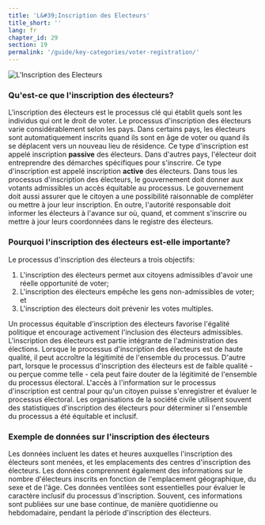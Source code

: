 ```yaml
---
title: 'L&#39;Inscription des Electeurs'
title_short: ''
lang: fr
chapter_id: 29
section: 19
permalink: '/guide/key-categories/voter-registration/'
---
```


![L'Inscription des Electeurs](/images/inventory/categories/voter-registration.png)

### Qu'est-ce que l'inscription des électeurs?

L'inscription des électeurs est le processus clé qui établit quels sont les individus qui ont le droit de voter. Le processus d'inscription des électeurs varie considérablement selon les pays. Dans certains pays, les électeurs sont automatiquement inscrits quand ils sont en âge de voter ou quand ils se déplacent vers un nouveau lieu de résidence. Ce type d'inscription est appelé inscription **passive** des électeurs. Dans d'autres pays, l'électeur doit entreprendre des démarches spécifiques pour s'inscrire. Ce type d'inscription est appelé inscription **active** des électeurs. Dans tous les processus d'inscription des électeurs, le gouvernement doit donner aux votants admissibles un accès équitable au processus. Le gouvernement doit aussi assurer que le citoyen a une possibilité raisonnable de compléter ou mettre à jour leur inscription. En outre, l'autorité responsable doit informer les électeurs à l'avance sur où, quand, et comment s'inscrire ou mettre à jour leurs coordonnées dans le registre des électeurs.

### Pourquoi l'inscription des électeurs est-elle importante?

Le processus d'inscription des électeurs a trois objectifs:

1.  L'inscription des électeurs permet aux citoyens admissibles d'avoir une réelle opportunité de voter;
2.  L'inscription des électeurs empêche les gens non-admissibles de voter; et
3.  L'inscription des électeurs doit prévenir les votes multiples.

Un processus équitable d'inscription des électeurs favorise l'égalité politique et encourage activement l'inclusion des électeurs admissibles. L'inscription des électeurs est partie intégrante de l'administration des élections. Lorsque le processus d'inscription des électeurs est de haute qualité, il peut accroître la légitimité de l'ensemble du processus. D'autre part, lorsque le processus d'inscription des électeurs est de faible qualité - ou perçue comme telle - cela peut faire douter de la légitimité de l'ensemble du processus électoral. L'accès à l'information sur le processus d'inscription est central pour qu'un citoyen puisse s'enregistrer et évaluer le processus électoral. Les organisations de la société civile utilisent souvent des statistiques d'inscription des électeurs pour déterminer si l'ensemble du processus a été équitable et inclusif.

### Exemple de données sur l'inscription des électeurs

Les données incluent les dates et heures auxquelles l'inscription des électeurs sont menées, et les emplacements des centres d'inscription des électeurs. Les données comprennent également des informations sur le nombre d'électeurs inscrits en fonction de l'emplacement géographique, du sexe et de l'âge. Ces données ventilées sont essentielles pour évaluer le caractère inclusif du processus d'inscription. Souvent, ces informations sont publiées sur une base continue, de manière quotidienne ou hebdomadaire, pendant la période d'inscription des électeurs.

